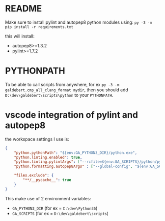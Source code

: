 # README

Make sure to install pylint and autopep8 python modules using: `py -3 -m pip install -r requirements.txt`

this will install:
- autopep8>=1.3.2
- pylint>=1.7.2

# PYTHONPATH

To be able to call scripts from anywhere, for ex `py -3 -m galdebert.cmp_all_clang_format mydir`, 
then you should add `D:\dev\galdebert\scripts\python` to your `PYTHONPATH`.

# vscode integration of pylint and autopep8

the workspace settings I use is:
```json
{
    "python.pythonPath": "${env:GA_PYTHON3_DIR}/python.exe",
    "python.linting.enabled": true,
    "python.linting.pylintArgs": ["--rcfile=${env:GA_SCRIPTS}/python/python-format"],
    "python.formatting.autopep8Args" : ["--global-config", "${env:GA_SCRIPTS}/python/python-format"],

    "files.exclude": {
        "**/__pycache__": true
    }
}
```

This make use of 2 environment variables:
- `GA_PYTHON3_DIR` (for ex = `C:\dev\Python36`)
- `GA_SCRIPTS` (for ex = `D:\dev\galdebert\scripts`)
